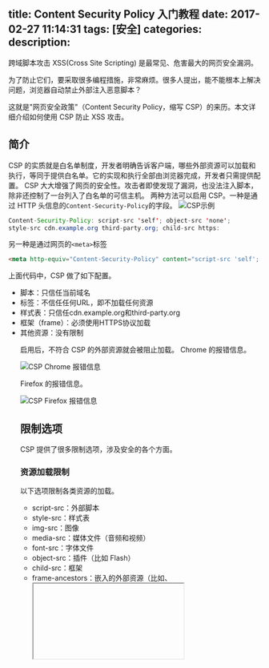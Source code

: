 title: Content Security Policy 入门教程
date: 2017-02-27 11:14:31
tags: [安全]
categories: 
description: 
---

跨域脚本攻击 XSS(Cross Site Scripting) 是最常见、危害最大的网页安全漏洞。

为了防止它们，要采取很多编程措施，非常麻烦。很多人提出，能不能根本上解决问题，浏览器自动禁止外部注入恶意脚本？

这就是"网页安全政策"（Content Security Policy，缩写 CSP）的来历。本文详细介绍如何使用 CSP 防止 XSS 攻击。

<!-- more -->

## 简介

CSP 的实质就是白名单制度，开发者明确告诉客户端，哪些外部资源可以加载和执行，等同于提供白名单。它的实现和执行全部由浏览器完成，开发者只需提供配置。
CSP 大大增强了网页的安全性。攻击者即使发现了漏洞，也没法注入脚本，除非还控制了一台列入了白名单的可信主机。
两种方法可以启用 CSP。一种是通过 HTTP 头信息的`Content-Security-Policy`的字段。
![CSP示例](Content-Security-Policy-Example.jpg)

```java
Content-Security-Policy: script-src 'self'; object-src 'none';
style-src cdn.example.org third-party.org; child-src https:
```

另一种是通过网页的`<meta>`标签
```html
<meta http-equiv="Content-Security-Policy" content="script-src 'self'; object-src 'none'; style-src cdn.example.org third-party.org; child-src https:">
```

上面代码中，CSP 做了如下配置。

 - 脚本：只信任当前域名
 - <object>标签：不信任任何URL，即不加载任何资源
 - 样式表：只信任cdn.example.org和third-party.org
 - 框架（frame）：必须使用HTTPS协议加载
 - 其他资源：没有限制

启用后，不符合 CSP 的外部资源就会被阻止加载。
Chrome 的报错信息。

![CSP Chrome 报错信息](CSP-chrome-err.png)

Firefox 的报错信息。

![CSP Firefox 报错信息](CSP-firefox-err.png)

## 限制选项

CSP 提供了很多限制选项，涉及安全的各个方面。

### 资源加载限制

以下选项限制各类资源的加载。
 - script-src：外部脚本
 - style-src：样式表
 - img-src：图像
 - media-src：媒体文件（音频和视频）
 - font-src：字体文件
 - object-src：插件（比如 Flash）
 - child-src：框架
 - frame-ancestors：嵌入的外部资源（比如<frame>、<iframe>、<embed>和<applet>）
 - connect-src：HTTP 连接（通过 XHR、WebSockets、EventSource等）
 - worker-src：worker脚本
 - manifest-src：manifest 文件

### defualt-src

`default-src`用来设置上面各个选项的默认值。
```java
Content-Security-Policy: default-src 'self'
```

上面代码限制**所有的**外部资源，都只能从当前域名加载。
如果同时设置某个单项限制（比如`font-src`）和`default-src`，前者会覆盖后者，即字体文件会采用`font-src`的值，其他资源依然采用`default-src`的值。

### URL限制

有时，网页会跟其他 URL 发生联系，这时也可以加以限制。
 - frame-ancestors：限制嵌入框架的网页
 - base-uri：限制<base#href>
 - form-action：限制<form#action>

### 其他限制

其他一些安全相关的功能，也放在了 CSP 里面。
 - block-all-mixed-content：HTTPS 网页不得加载 HTTP 资源（浏览器已经默认开启）
 - upgrade-insecure-requests：自动将网页上所有加载外部资源的 HTTP 链接换成 HTTPS 协议
 - plugin-types：限制可以使用的插件格式
 - sandbox：浏览器行为的限制，比如不能有弹出窗口等。

### report-uri

有时，我们不仅希望防止 XSS，还希望记录此类行为。`report-uri`就用来告诉浏览器，应该把注入行为报告给哪个网址。
```java
Content-Security-Policy: default-src 'self'; ...; report-uri /my_amazing_csp_report_parser;
```

上面代码指定，将注入行为报告给`/my_amazing_csp_report_parser`这个 URL。
浏览器会使用`POST`方法，发送一个JSON对象，下面是一个例子。

``` json
{
  "csp-report": {
    "document-uri": "http://example.org/page.html",
    "referrer": "http://evil.example.com/",
    "blocked-uri": "http://evil.example.com/evil.js",
    "violated-directive": "script-src 'self' https://apis.google.com",
    "original-policy": "script-src 'self' https://apis.google.com; report-uri http://example.org/my_amazing_csp_report_parser"
  }
}
```

![CSP report uri](CSP-report-uri.png)

## Content-Security-Policy-Report-Only

除了`Content-Security-Policy`，还有一个`Content-Security-Policy-Report-Only`字段，表示不执行限制选项，只是记录违反限制的行为。
它必须与`report-uri`选项配合使用。
```java
Content-Security-Policy-Report-Only: default-src 'self'; ...; report-uri /my_amazing_csp_report_parser;
```

## 选项值

每个限制选项可以设置以下几种值，这些值就构成了白名单。
 - 主机名：example.org，https://example.com:443
 - 路径名：example.org/resources/js/
 - 通配符：*.example.org，*://*.example.com:*（表示任意协议、任意子域名、任意端口）
 - 协议名：https:、data:
 - 关键字'self'：当前域名，需要加引号
 - 关键字'none'：禁止加载任何外部资源，需要加引号

多个值也可以并列，用空格分隔。
```java
Content-Security-Policy: script-src 'self' https://apis.google.com
```

如果同一个限制选项使用多次，只有第一次会生效。
```java
# 错误的写法
script-src https://host1.com; script-src https://host2.com

# 正确的写法
script-src https://host1.com https://host2.com
```

如果不设置某个限制选项，就是默认允许任何值。

## script-src 的特殊值

除了常规值，`script-src`还可以设置一些特殊值。注意，下面这些值都必须放在单引号里面。
 - 'unsafe-inline'：允许执行页面内嵌的&lt;script>标签和事件监听函数
 - unsafe-eval：允许将字符串当作代码执行，比如使用eval、setTimeout、setInterval和Function等函数。
 - nonce值：每次HTTP回应给出一个授权token，页面内嵌脚本必须有这个token，才会执行
 - hash值：列出允许执行的脚本代码的Hash值，页面内嵌脚本的哈希值只有吻合的情况下，才能执行。

nonce值的例子如下，服务器发送网页的时候，告诉浏览器一个随机生成的token。
```java
Content-Security-Policy: script-src 'nonce-EDNnf03nceIOfn39fn3e9h3sdfa'
```

页面内嵌脚本，必须有这个token才能执行。
```html
<script nonce=EDNnf03nceIOfn39fn3e9h3sdfa>
  // some code
</script>
```

hash值的例子如下，服务器给出一个允许执行的代码的hash值。
```java
Content-Security-Policy: script-src 'sha256-qznLcsROx4GACP2dm0UCKCzCG-HiZ1guq6ZZDob_Tng='
```
下面的代码就会允许执行，因为hash值相符。
```html
<script>alert('Hello, world.');</script>
```
注意，计算hash值的时候，`<script>`标签不算在内。
除了`script-src`选项，nonce值和hash值还可以用在`style-src`选项，控制页面内嵌的样式表。

## 注意点

### `script-src`和`object-src`是必设的，除非设置了`default-src`。
因为攻击者只要能注入脚本，其他限制都可以规避。而`object-src`必设是因为 Flash 里面可以执行外部脚本。

### `script-src`不能使用`unsafe-inline`关键字（除非伴随一个nonce值），也不能允许设置`data`:URL。
下面是两个恶意攻击的例子。
```html
<img src="x" onerror="evil()">
<script src="data:text/javascript,evil()"></script>
```

### 必须特别注意 JSONP 的回调函数。

```html
<script
src="/path/jsonp?callback=alert(document.domain)//">
</script>

```
上面的代码中，虽然加载的脚本来自当前域名，但是通过改写回调函数，攻击者依然可以执行恶意代码。

[原文链接-阮一峰](http://www.ruanyifeng.com/blog/2016/09/csp.html)
